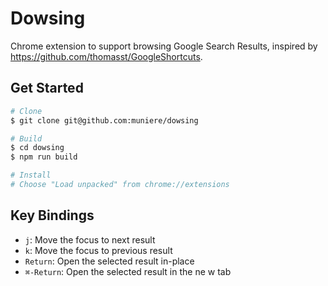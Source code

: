 # Dowsing

Chrome extension to support browsing Google Search Results,
inspired by https://github.com/thomasst/GoogleShortcuts.

## Get Started

```bash
# Clone
$ git clone git@github.com:muniere/dowsing

# Build
$ cd dowsing
$ npm run build

# Install
# Choose "Load unpacked" from chrome://extensions
```

## Key Bindings

- `j`: Move the focus to next result
- `k`: Move the focus to previous result
- `Return`: Open the selected result in-place
- `⌘-Return`: Open the selected result in the ne w tab
